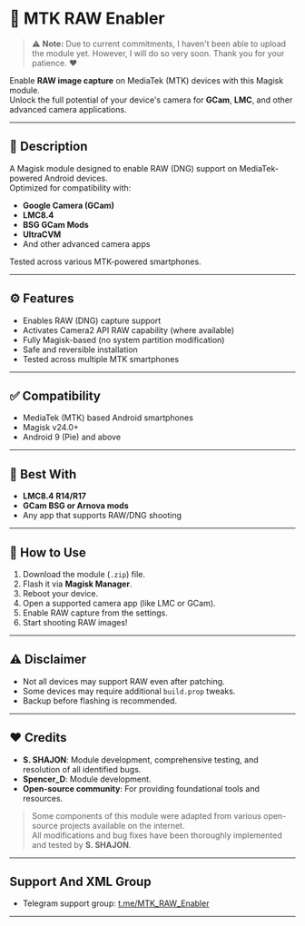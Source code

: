 # 📸 MTK RAW Enabler

> ⚠️ **Note:** Due to current commitments, I haven't been able to upload the module yet. However, I will do so very soon. Thank you for your patience. ❤️

Enable **RAW image capture** on MediaTek (MTK) devices with this Magisk module.  
Unlock the full potential of your device's camera for **GCam**, **LMC**, and other advanced camera applications.

---

## 📝 Description

A Magisk module designed to enable RAW (DNG) support on MediaTek-powered Android devices.  
Optimized for compatibility with:

- **Google Camera (GCam)**
- **LMC8.4**
- **BSG GCam Mods**
- **UltraCVM**
- And other advanced camera apps

Tested across various MTK-powered smartphones.

---

## ⚙️ Features

- Enables RAW (DNG) capture support
- Activates Camera2 API RAW capability (where available)
- Fully Magisk-based (no system partition modification)
- Safe and reversible installation
- Tested across multiple MTK smartphones

---

## ✅ Compatibility

- MediaTek (MTK) based Android smartphones
- Magisk v24.0+
- Android 9 (Pie) and above

---

## 📸 Best With

- **LMC8.4 R14/R17**
- **GCam BSG or Arnova mods**
- Any app that supports RAW/DNG shooting

---

## 📁 How to Use

1. Download the module (`.zip`) file.
2. Flash it via **Magisk Manager**.
3. Reboot your device.
4. Open a supported camera app (like LMC or GCam).
5. Enable RAW capture from the settings.
6. Start shooting RAW images!

---

## ⚠️ Disclaimer

- Not all devices may support RAW even after patching.
- Some devices may require additional `build.prop` tweaks.
- Backup before flashing is recommended.

---

## ❤️ Credits

- **S. SHAJON**: Module development, comprehensive testing, and resolution of all identified bugs.
- **Spencer_D**: Module development.
- **Open-source community**: For providing foundational tools and resources.

> Some components of this module were adapted from various open-source projects available on the internet.  
> All modifications and bug fixes have been thoroughly implemented and tested by **S. SHAJON**.

---
## Support And XML Group
- Telegram support group: [t.me/MTK_RAW_Enabler](https://t.me/MTK_RAW_Enabler)
---

